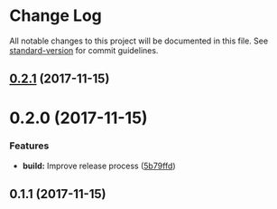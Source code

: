 # Change Log

All notable changes to this project will be documented in this file. See [standard-version](https://github.com/conventional-changelog/standard-version) for commit guidelines.

<a name="0.2.1"></a>
## [0.2.1](https://github.com/brymck/sybase-interfaces-loader/compare/v0.2.0...v0.2.1) (2017-11-15)



<a name="0.2.0"></a>
# 0.2.0 (2017-11-15)


### Features

* **build:** Improve release process ([5b79ffd](https://github.com/brymck/sybase-interfaces-loader/commit/5b79ffd))



<a name="0.1.1"></a>
## 0.1.1 (2017-11-15)
